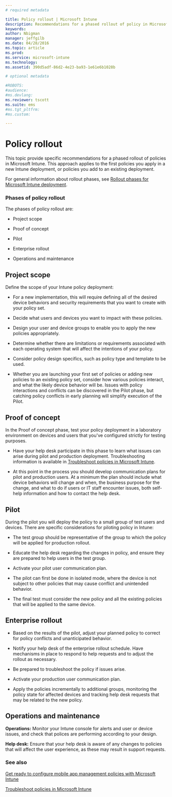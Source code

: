 ```yaml
---
# required metadata

title: Policy rollout | Microsoft Intune
description: Recommendations for a phased rollout of policy in Microsoft Intune.
keywords:
author: Nbigman
manager: jeffgilb
ms.date: 04/28/2016
ms.topic: article
ms.prod:
ms.service: microsoft-intune
ms.technology:
ms.assetid: 390d5adf-86d2-4e23-ba93-1e61e6b1028b

# optional metadata

#ROBOTS:
#audience:
#ms.devlang:
ms.reviewer: tscott
ms.suite: ems
#ms.tgt_pltfrm:
#ms.custom:

---
```


# Policy rollout
This topic provide specific recommendations for a phased rollout of policies in Microsoft Intune. This approach applies to the first policies you apply in a new Intune deployment, or policies you add to an existing deployment.

For general information about rollout phases, see [Rollout phases for Microsoft Intune deployment](rollout-phases-for-microsoft-intune-deployment.md).

### Phases of policy rollout
The phases of policy rollout are:

-   Project scope

-   Proof of concept

-   Pilot

-   Enterprise rollout

-   Operations and maintenance

## Project scope
Define the scope of your Intune policy deployment:

-   For a new implementation, this will require defining all of the desired device behaviors and security requirements that you want to create with your policy set.

-   Decide what users and devices you want to impact with these policies.

-   Design your user and device groups to enable you to apply the new policies appropriately.

-   Determine whether there are limitations or requirements associated with each operating system that will affect the intentions of your policy.

-   Consider policy design specifics, such as policy type and template to be used.

-   Whether you are launching your first set of policies or adding new policies to an existing policy set, consider how various policies interact, and what the likely device behavior will be. Issues with policy interactions and conflicts can be discovered in the Pilot phase, but catching policy conflicts in early planning will simplify execution of the Pilot.

## Proof of concept
In the Proof of concept phase, test your policy deployment in a laboratory environment on devices and users that you've configured strictly for testing purposes.

-   Have your help desk participate in this phase to learn what issues can arise during pilot and production deployment. Troubleshooting information is available in [Troubleshoot policies in Microsoft Intune](/intune/troubleshoot/troubleshoot-policies-in-microsoft-intune).

-   At this point in the process you should develop communication plans for pilot and production users. At a minimum the plan should include what device behaviors will change and when, the business purpose for the change, and what to do if users or IT staff encounter issues, both self-help information and how to contact the help desk.

## Pilot
During the pilot you will deploy the policy to a small group of test users and devices. There are specific considerations for piloting policy in Intune:

-   The test  group should be representative of the group to which the policy will be applied for production rollout.

-   Educate the help desk  regarding the changes in policy, and ensure they are prepared to help users in the test group.

-   Activate your pilot user communication plan.

-   The pilot can first be done in isolated mode, where the device is not subject to other policies that may cause conflict and unintended behavior.

-   The final test must consider the new policy and all the existing policies that will be applied to the same device.

## Enterprise rollout

-   Based on the results of the pilot, adjust your planned policy to correct for policy conflicts and unanticipated behavior.

-   Notify your help desk of the enterprise rollout schedule. Have mechanisms in place to respond to help requests and to adjust the rollout as necessary.

-   Be prepared to troubleshoot the policy if issues arise.

-   Activate your production user communication plan.

-   Apply the policies incrementally to additional groups, monitoring the policy state for affected devices and tracking help desk requests that may be related to the new policy.

## Operations and maintenance
**Operations:** Monitor your Intune console for alerts and user or device issues, and check that polices are performing according to your design.

**Help desk:** Ensure that your help desk is aware of any changes to policies that will affect the user experience, as these may result in support requests.


### See also
[Get ready to configure mobile app management policies with Microsoft Intune](/intune/deploy-use/get-ready-to-configure-mobile-app-management-policies-with-microsoft-intune)

[Troubleshoot policies in Microsoft Intune](/intune/troubleshoot/troubleshoot-policies-in-microsoft-intune)
